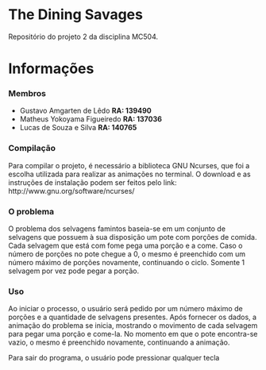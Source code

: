 The Dining Savages
==================

Repositório do projeto 2 da disciplina MC504.

<h1>Informações</h1>
<h3>Membros</h3>
<ul>
<li>Gustavo Amgarten de Lêdo   <b>RA: 139490</b></li>
<li>Matheus Yokoyama Figueiredo   <b>RA: 137036</b></li>
<li>Lucas de Souza e Silva   <b>RA: 140765</b></li>
</ul>
<h3>Compilação</h3>
<p>Para compilar o projeto, é necessário a biblioteca GNU Ncurses, que foi a escolha utilizada para realizar as animações no terminal. O download e as instruções de instalação podem ser feitos pelo link: http://www.gnu.org/software/ncurses/</p>

<h3>O problema</h3>
<p>O problema dos selvagens famintos baseia-se em um conjunto de selvagens que possuem à sua disposição um pote com porções de comida. Cada selvagem que está com fome pega uma porção e a come. Caso o número de porções no pote chegue a 0, o mesmo é preenchido com um número máximo de porções novamente, continuando o ciclo. Somente 1 selvagem por vez pode pegar a porção.</p>

<h3>Uso</h3>
<p>Ao iniciar o processo, o usuário será pedido por um número máximo de porções e a quantidade de selvagens presentes. Após fornecer os dados, a animação do problema se inicia, mostrando o movimento de cada selvagem para pegar uma porção e come-la. No momento em que o pote encontra-se vazio, o mesmo é preenchido novamente, continuando a animação.<p>
<p>Para sair do programa, o usuário pode pressionar qualquer tecla</p>

